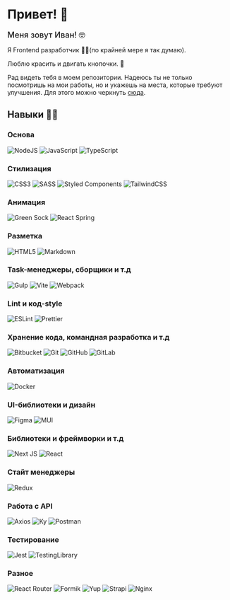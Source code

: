 # Привет! 👋

<span style="font-size: 18px; font-weight: 500;">Меня зовут Иван! 🤓</span></br>

Я Frontend разработчик 🦸‍♂️(по крайней мере я так думаю).

Люблю красить и двигать кнопочки. 🎨

Рад видеть тебя в моем репозитории.
Надеюсь ты не только посмотришь на мои работы, но и укажешь на места, которые требуют улучшения.
Для этого можно черкнуть [сюда](mailto:ivan-my-job@mail.ru).

## Навыки 👷‍♂️

### Основа

![NodeJS](https://img.shields.io/badge/node.js-6DA55F?style=for-the-badge&logo=node.js&logoColor=white)
![JavaScript](https://img.shields.io/badge/javascript-%23323330.svg?style=for-the-badge&logo=javascript&logoColor=%23F7DF1E)
![TypeScript](https://img.shields.io/badge/typescript-%23007ACC.svg?style=for-the-badge&logo=typescript&logoColor=white)

### Стилизация

![CSS3](https://img.shields.io/badge/css3%20-%231572B6.svg?&style=for-the-badge&logo=css3&logoColor=white)
![SASS](https://img.shields.io/badge/SASS-hotpink.svg?style=for-the-badge&logo=SASS&logoColor=white)
![Styled Components](https://img.shields.io/badge/styled--components-DB7093?style=for-the-badge&logo=styled-components&logoColor=white)
![TailwindCSS](https://img.shields.io/badge/tailwindcss-%2338B2AC.svg?style=for-the-badge&logo=tailwind-css&logoColor=white)

### Анимация

![Green Sock](https://img.shields.io/badge/green%20sock-88CE02?style=for-the-badge&logo=greensock&logoColor=white)
![React Spring](https://img.shields.io/badge/react%20spring-%2320232a.svg?style=for-the-badge&logo=react&logoColor=%2361DAFB)

### Разметка

![HTML5](https://img.shields.io/badge/html5-%23E34F26.svg?style=for-the-badge&logo=html5&logoColor=white)
![Markdown](https://img.shields.io/badge/markdown-%23000000.svg?style=for-the-badge&logo=markdown&logoColor=white)

### Task-менеджеры, сборщики и т.д

![Gulp](https://img.shields.io/badge/GULP-%23CF4647.svg?style=for-the-badge&logo=gulp&logoColor=white)
![Vite](https://img.shields.io/badge/vite-%23646CFF.svg?style=for-the-badge&logo=vite&logoColor=white)
![Webpack](https://img.shields.io/badge/webpack-%238DD6F9.svg?style=for-the-badge&logo=webpack&logoColor=black)

### Lint и код-style

![ESLint](https://img.shields.io/badge/ESLint-4B3263?style=for-the-badge&logo=eslint&logoColor=white)
![Prettier](https://img.shields.io/badge/Prettier-F7B93E?style=for-the-badge&logo=prettier&logoColor=white)

### Хранение кода, командная разработка и т.д

![Bitbucket](https://img.shields.io/badge/bitbucket-%230047B3.svg?style=for-the-badge&logo=bitbucket&logoColor=white)
![Git](https://img.shields.io/badge/git-%23F05033.svg?style=for-the-badge&logo=git&logoColor=white)
![GitHub](https://img.shields.io/badge/github-%23121011.svg?style=for-the-badge&logo=github&logoColor=white)
![GitLab](https://img.shields.io/badge/gitlab-%23181717.svg?style=for-the-badge&logo=gitlab&logoColor=white)

### Автоматизация

![Docker](https://img.shields.io/badge/docker-%230db7ed.svg?style=for-the-badge&logo=docker&logoColor=white)

### UI-библиотеки и дизайн

![Figma](https://img.shields.io/badge/figma-%23F24E1E.svg?style=for-the-badge&logo=figma&logoColor=white)
![MUI](https://img.shields.io/badge/MUI-%230081CB.svg?style=for-the-badge&logo=mui&logoColor=white)

### Библиотеки и фреймворки и т.д

![Next JS](https://img.shields.io/badge/Next-black?style=for-the-badge&logo=next.js&logoColor=white)
![React](https://img.shields.io/badge/react-%2320232a.svg?style=for-the-badge&logo=react&logoColor=%2361DAFB)

### Стайт менеджеры

![Redux](https://img.shields.io/badge/redux-%23593d88.svg?style=for-the-badge&logo=redux&logoColor=white)

### Работа с API

![Axios](https://img.shields.io/badge/axios-5A29E4?style=for-the-badge&logo=axios&logoColor=white)
![Ky](https://img.shields.io/badge/ky-0072C9?style=for-the-badge&logo=keras&logoColor=white)
![Postman](https://img.shields.io/badge/Postman-FF6C37?style=for-the-badge&logo=postman&logoColor=white)

### Тестирование

![Jest](https://img.shields.io/badge/-jest-%23C21325?style=for-the-badge&logo=jest&logoColor=white)
![TestingLibrary](https://img.shields.io/badge/-Testing%20Library-%23E33332?style=for-the-badge&logo=testing-library&logoColor=white)

### Разное

![React Router](https://img.shields.io/badge/React_Router-CA4245?style=for-the-badge&logo=react-router&logoColor=white)
![Formik](https://img.shields.io/badge/Formik-%2320232a.svg?style=for-the-badge&logo=reacthookform&logoColor=%2361DAFB)
![Yup](https://img.shields.io/badge/Yup-FFAE1A.svg?style=for-the-badge&logo=yubico&logoColor=white)
![Strapi](https://img.shields.io/badge/strapi-%232E7EEA.svg?style=for-the-badge&logo=strapi&logoColor=white)
![Nginx](https://img.shields.io/badge/nginx-%23009639.svg?style=for-the-badge&logo=nginx&logoColor=white)
